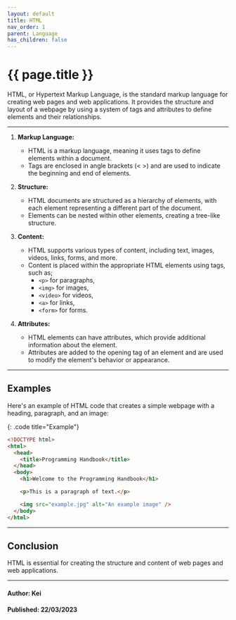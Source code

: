 ```yaml
---
layout: default
title: HTML
nav_order: 1
parent: Language
has_children: false
---
```


# {{ page.title }}

HTML, or Hypertext Markup Language, is the standard markup language for creating web pages and web applications. It provides the structure and layout of a webpage by using a system of tags and attributes to define elements and their relationships.

---

1. **Markup Language:**

   - HTML is a markup language, meaning it uses tags to define elements within a document.
   - Tags are enclosed in angle brackets (< >) and are used to indicate the beginning and end of elements.

2. **Structure:**

   - HTML documents are structured as a hierarchy of elements, with each element representing a different part of the document.
   - Elements can be nested within other elements, creating a tree-like structure.

3. **Content:**

   - HTML supports various types of content, including text, images, videos, links, forms, and more.
   - Content is placed within the appropriate HTML elements using tags, such as;
     -    ```<p>``` for paragraphs, 
     -  ```<img>``` for images, 
     -  ```<video>``` for videos, 
     -  ```<a>``` for links, 
     -  ```<form>``` for forms.
  

4. **Attributes:**

   - HTML elements can have attributes, which provide additional information about the element.
   - Attributes are added to the opening tag of an element and are used to modify the element's behavior or appearance.

---

## Examples

Here's an example of HTML code that creates a simple webpage with a heading, paragraph, and an image:

{: .code title="Example"}

```html
<!DOCTYPE html>
<html>
  <head>
    <title>Programming Handbook</title>
  </head>
  <body>
    <h1>Welcome to the Programming Handbook</h1>

    <p>This is a paragraph of text.</p>

    <img src="example.jpg" alt="An example image" />
  </body>
</html>
```

---

## Conclusion

HTML is essential for creating the structure and content of web pages and web applications.

---

#### Author: Kei

#### Published: 22/03/2023
